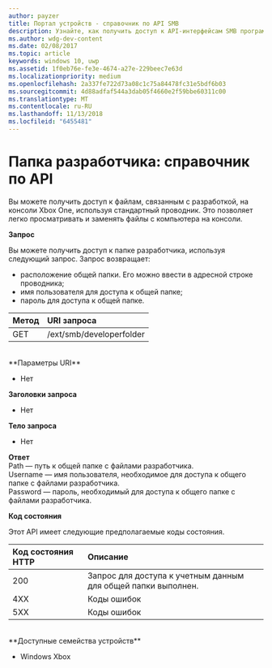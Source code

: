 ```yaml
---
author: payzer
title: Портал устройств - справочник по API SMB
description: Узнайте, как получить доступ к API-интерфейсам SMB программными средствами.
ms.author: wdg-dev-content
ms.date: 02/08/2017
ms.topic: article
keywords: windows 10, uwp
ms.assetid: 1f0eb76e-fe3e-4674-a27e-229beec7e63d
ms.localizationpriority: medium
ms.openlocfilehash: 2a337fe722d73a08c1c75a84478fc31e5bdf6b03
ms.sourcegitcommit: 4d88adfaf544a3dab05f4660e2f59bbe60311c00
ms.translationtype: MT
ms.contentlocale: ru-RU
ms.lasthandoff: 11/13/2018
ms.locfileid: "6455481"
---
```

# <a name="developer-folder-api-reference"></a>Папка разработчика: справочник по API   
Вы можете получить доступ к файлам, связанным с разработкой, на консоли Xbox One, используя стандартный проводник. Это позволяет легко просматривать и заменять файлы с компьютера на консоли.

**Запрос**

Вы можете получить доступ к папке разработчика, используя следующий запрос. Запрос возвращает:    
* расположение общей папки. Его можно ввести в адресной строке проводника;
* имя пользователя для доступа к общей папке;
* пароль для доступа к общей папке.

Метод      | URI запроса
:------     | :-----
GET | /ext/smb/developerfolder
<br />
**Параметры URI**

- Нет

**Заголовки запроса**

- Нет

**Тело запроса**

- Нет

**Ответ**   
Path — путь к общей папке с файлами разработчика.   
Username — имя пользователя, необходимое для доступа к общего папке с файлами разработчика.   
Password — пароль, необходимый для доступа к общего папке с файлами разработчика.   

**Код состояния**

Этот API имеет следующие предполагаемые коды состояния.

Код состояния HTTP      | Описание
:------     | :-----
200 | Запрос для доступа к учетным данным для общей папки выполнен.
4XX | Коды ошибок
5XX | Коды ошибок
<br />
**Доступные семейства устройств**

* Windows Xbox
